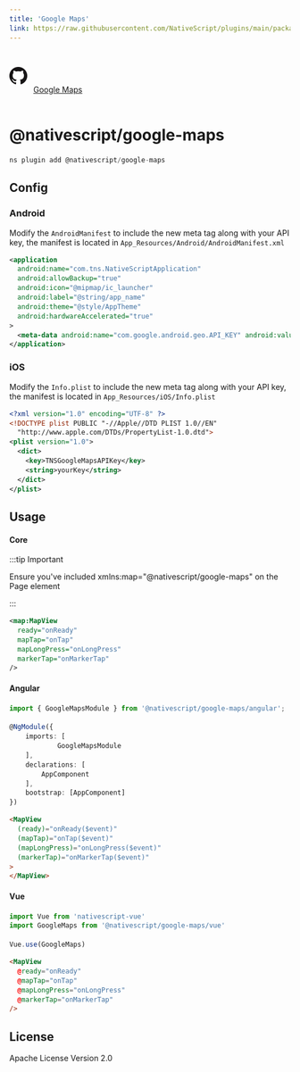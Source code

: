 ```yaml
---
title: 'Google Maps'
link: https://raw.githubusercontent.com/NativeScript/plugins/main/packages/google-maps/README.md
---
```


<div style="width: 100%; padding: 1.2em 0em">
  					<img alt="github logo" src="../assets/images/github/GitHub-Mark-32px.png" style="display: inline; margin: 1em 0.5em 1em 0em">
  					<a href="https://github.com/NativeScript/plugins/tree/main/packages/google-maps" target="_blank" noopener>Google Maps</a>
				</div>

# @nativescript/google-maps

```javascript
ns plugin add @nativescript/google-maps
```

## Config

### Android

Modify the `AndroidManifest` to include the new meta tag along with your API key, the manifest is located
in `App_Resources/Android/AndroidManifest.xml`

```xml
<application
  android:name="com.tns.NativeScriptApplication"
  android:allowBackup="true"
  android:icon="@mipmap/ic_launcher"
  android:label="@string/app_name"
  android:theme="@style/AppTheme"
  android:hardwareAccelerated="true"
>
  <meta-data android:name="com.google.android.geo.API_KEY" android:value="youKey" />
</application>
```

### iOS

Modify the `Info.plist` to include the new meta tag along with your API key, the manifest is located
in `App_Resources/iOS/Info.plist`

```xml
<?xml version="1.0" encoding="UTF-8" ?>
<!DOCTYPE plist PUBLIC "-//Apple//DTD PLIST 1.0//EN"
  "http://www.apple.com/DTDs/PropertyList-1.0.dtd">
<plist version="1.0">
  <dict>
    <key>TNSGoogleMapsAPIKey</key>
    <string>yourKey</string>
  </dict>
</plist>
```

## Usage

#### Core

:::tip Important

Ensure you've included xmlns:map="@nativescript/google-maps" on the Page element

:::

```xml
<map:MapView
  ready="onReady"
  mapTap="onTap"
  mapLongPress="onLongPress"
  markerTap="onMarkerTap"
/>
```

#### Angular

```ts
import { GoogleMapsModule } from '@nativescript/google-maps/angular';

@NgModule({
    imports: [
			GoogleMapsModule
    ],
    declarations: [
        AppComponent
    ],
    bootstrap: [AppComponent]
})
```

```html
<MapView
  (ready)="onReady($event)"
  (mapTap)="onTap($event)"
  (mapLongPress)="onLongPress($event)"
  (markerTap)="onMarkerTap($event)"
>
</MapView>
```

#### Vue

```ts
import Vue from 'nativescript-vue'
import GoogleMaps from '@nativescript/google-maps/vue'

Vue.use(GoogleMaps)
```

```html
<MapView
  @ready="onReady"
  @mapTap="onTap"
  @mapLongPress="onLongPress"
  @markerTap="onMarkerTap"
/>
```

## License

Apache License Version 2.0
